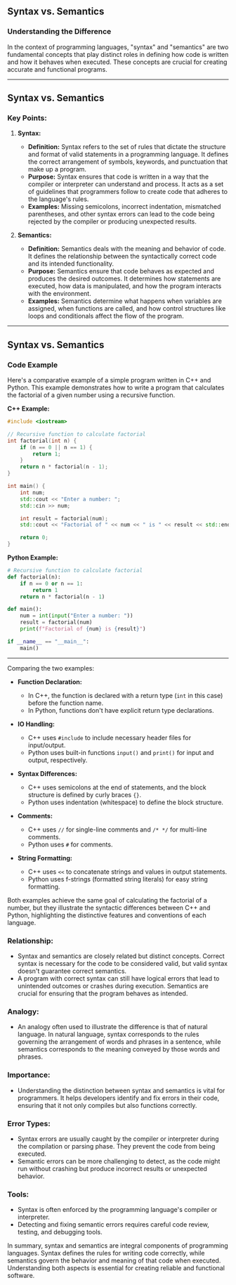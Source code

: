 ## Syntax vs. Semantics

### Understanding the Difference

In the context of programming languages, "syntax" and "semantics" are two fundamental concepts that play distinct roles in defining how code is written and how it behaves when executed. These concepts are crucial for creating accurate and functional programs.

---

## Syntax vs. Semantics
### Key Points:

1. **Syntax:**
   - **Definition:** Syntax refers to the set of rules that dictate the structure and format of valid statements in a programming language. It defines the correct arrangement of symbols, keywords, and punctuation that make up a program.
   - **Purpose:** Syntax ensures that code is written in a way that the compiler or interpreter can understand and process. It acts as a set of guidelines that programmers follow to create code that adheres to the language's rules.
   - **Examples:** Missing semicolons, incorrect indentation, mismatched parentheses, and other syntax errors can lead to the code being rejected by the compiler or producing unexpected results.


2. **Semantics:**
   - **Definition:** Semantics deals with the meaning and behavior of code. It defines the relationship between the syntactically correct code and its intended functionality.
   - **Purpose:** Semantics ensure that code behaves as expected and produces the desired outcomes. It determines how statements are executed, how data is manipulated, and how the program interacts with the environment.
   - **Examples:** Semantics determine what happens when variables are assigned, when functions are called, and how control structures like loops and conditionals affect the flow of the program.

---
## Syntax vs. Semantics
### Code Example

Here's a comparative example of a simple program written in C++ and Python. This example demonstrates how to write a program that calculates the factorial of a given number using a recursive function.

**C++ Example:**
```cpp
#include <iostream>

// Recursive function to calculate factorial
int factorial(int n) {
    if (n == 0 || n == 1) {
        return 1;
    }
    return n * factorial(n - 1);
}

int main() {
    int num;
    std::cout << "Enter a number: ";
    std::cin >> num;

    int result = factorial(num);
    std::cout << "Factorial of " << num << " is " << result << std::endl;

    return 0;
}
```

**Python Example:**
```python
# Recursive function to calculate factorial
def factorial(n):
    if n == 0 or n == 1:
        return 1
    return n * factorial(n - 1)

def main():
    num = int(input("Enter a number: "))
    result = factorial(num)
    print(f"Factorial of {num} is {result}")

if __name__ == "__main__":
    main()
```

---

Comparing the two examples:

- **Function Declaration:**
  - In C++, the function is declared with a return type (`int` in this case) before the function name.
  - In Python, functions don't have explicit return type declarations.

- **IO Handling:**
  - C++ uses `#include` to include necessary header files for input/output.
  - Python uses built-in functions `input()` and `print()` for input and output, respectively.

- **Syntax Differences:**
  - C++ uses semicolons at the end of statements, and the block structure is defined by curly braces `{}`.
  - Python uses indentation (whitespace) to define the block structure.

- **Comments:**
  - C++ uses `//` for single-line comments and `/* */` for multi-line comments.
  - Python uses `#` for comments.

- **String Formatting:**
  - C++ uses `<<` to concatenate strings and values in output statements.
  - Python uses f-strings (formatted string literals) for easy string formatting.

Both examples achieve the same goal of calculating the factorial of a number, but they illustrate the syntactic differences between C++ and Python, highlighting the distinctive features and conventions of each language.

### **Relationship:**
   - Syntax and semantics are closely related but distinct concepts. Correct syntax is necessary for the code to be considered valid, but valid syntax doesn't guarantee correct semantics.
   - A program with correct syntax can still have logical errors that lead to unintended outcomes or crashes during execution. Semantics are crucial for ensuring that the program behaves as intended.

### **Analogy:**
   - An analogy often used to illustrate the difference is that of natural language. In natural language, syntax corresponds to the rules governing the arrangement of words and phrases in a sentence, while semantics corresponds to the meaning conveyed by those words and phrases.

### **Importance:**
   - Understanding the distinction between syntax and semantics is vital for programmers. It helps developers identify and fix errors in their code, ensuring that it not only compiles but also functions correctly.

### **Error Types:**
   - Syntax errors are usually caught by the compiler or interpreter during the compilation or parsing phase. They prevent the code from being executed.
   - Semantic errors can be more challenging to detect, as the code might run without crashing but produce incorrect results or unexpected behavior.

### **Tools:**
   - Syntax is often enforced by the programming language's compiler or interpreter.
   - Detecting and fixing semantic errors requires careful code review, testing, and debugging tools.

In summary, syntax and semantics are integral components of programming languages. Syntax defines the rules for writing code correctly, while semantics govern the behavior and meaning of that code when executed. Understanding both aspects is essential for creating reliable and functional software.